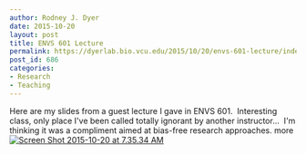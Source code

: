 ```yaml
---
author: Rodney J. Dyer
date: 2015-10-20
layout: post
title: ENVS 601 Lecture
permalink: https://dyerlab.bio.vcu.edu/2015/10/20/envs-601-lecture/index.html
post_id: 686
categories: 
- Research
- Teaching
---
```

Here are my slides from a guest lecture I gave in ENVS 601.  Interesting class, only place I've been called totally ignorant by another instructor...  I'm thinking it was a compliment aimed at bias-free research approaches.
more
[![Screen Shot 2015-10-20 at 7.35.34 AM](http://dyerlab.bio.vcu.edu/wp-content/uploads/sites/4831/2015/10/Screen-Shot-2015-10-20-at-7.35.34-AM-e1445341001689.png)](https://drive.google.com/file/d/0B0T81CzLjtfPR3Z1Z3ZDQ3ZlMlU/view?usp=sharing)
 
